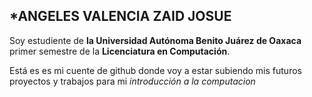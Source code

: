 *ANGELES VALENCIA ZAID JOSUE 
------
Soy estudiente de **la Universidad Autónoma Benito Juárez de Oaxaca** primer semestre de la __Licenciatura en Computación__.

Está es es mi cuente de github donde voy a estar subiendo mis futuros proyectos y trabajos para mi  *introducción a la computacion*  
